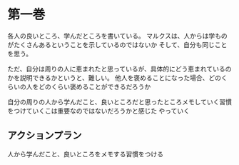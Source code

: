 # 第一巻

各人の良いところ、学んだところを書いている。
マルクスは、人からは学ものがたくさんあるということを示しているのではないか
そして、自分も同じことを思う。

ただ、自分は周りの人に恵まれたと思っているが、具体的にどう恵まれているのかを説明できるかというと、難しい。
他人を褒めることになった場合、どのくらいの人をどのくらい褒めることができるだろうか

自分の周りの人から学んだこと、良いところだと思ったところメモしていく習慣をつけていくこは重要なのではないだろうかと感じた
やっていく

## アクションプラン

人から学んだこと、良いところをメモする習慣をつける
